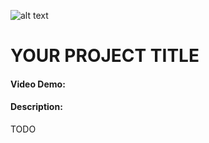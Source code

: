 ![alt text](https://github.com/[username]/[reponame]/blob/[branch]/logo.png?raw=true)

# YOUR PROJECT TITLE

#### Video Demo: <URL HERE>

#### Description:

TODO
